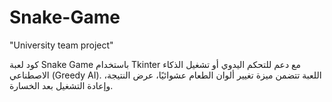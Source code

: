 # Snake-Game 
"University team project" 

كود لعبة Snake Game باستخدام Tkinter مع دعم للتحكم اليدوي أو تشغيل الذكاء الاصطناعي (Greedy AI). اللعبة تتضمن ميزة تغيير ألوان الطعام عشوائيًا، عرض النتيجة، وإعادة التشغيل بعد الخسارة.

